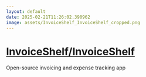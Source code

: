 ```yaml
---
layout: default
date: 2025-02-21T11:26:02.390962
image: assets/InvoiceShelf_InvoiceShelf_cropped.png
---
```


# [InvoiceShelf/InvoiceShelf](https://github.com/InvoiceShelf/InvoiceShelf)

Open-source invoicing and expense tracking app
